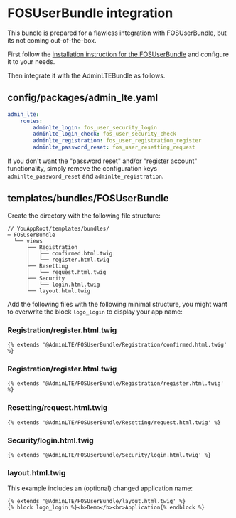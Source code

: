 # FOSUserBundle integration

This bundle is prepared for a flawless integration with FOSUserBundle, but its not coming out-of-the-box.

First follow the [installation instruction for the FOSUserBundle](http://symfony.com/doc/current/bundles/FOSUserBundle/index.html) and
configure it to your needs. 

Then integrate it with the AdminLTEBundle as follows.

## config/packages/admin_lte.yaml

```yaml
admin_lte:
    routes:
        adminlte_login: fos_user_security_login
        adminlte_login_check: fos_user_security_check
        adminlte_registration: fos_user_registration_register
        adminlte_password_reset: fos_user_resetting_request
```

If you don't want the "password reset" and/or "register account" functionality, 
simply remove the configuration keys `adminlte_password_reset` and `adminlte_registration`. 

## templates/bundles/FOSUserBundle

Create the directory with the following file structure:

```
// YouAppRoot/templates/bundles/
─ FOSUserBundle
  └── views
      ├── Registration
      │   ├── confirmed.html.twig
      │   └── register.html.twig
      ├── Resetting
      │   └── request.html.twig
      ├── Security
      │   └── login.html.twig
      └── layout.html.twig
```

Add the following files with the following minimal structure, 
you might want to overwrite the block `logo_login` to display your app name:

### Registration/register.html.twig

```
{% extends '@AdminLTE/FOSUserBundle/Registration/confirmed.html.twig' %}
```

### Registration/register.html.twig

```
{% extends '@AdminLTE/FOSUserBundle/Registration/register.html.twig' %}
```

### Resetting/request.html.twig

```
{% extends '@AdminLTE/FOSUserBundle/Resetting/request.html.twig' %}
```

### Security/login.html.twig

```
{% extends '@AdminLTE/FOSUserBundle/Security/login.html.twig' %}
```

### layout.html.twig

This example includes an (optional) changed application name: 

```
{% extends '@AdminLTE/FOSUserBundle/layout.html.twig' %}
{% block logo_login %}<b>Demo</b><br>Application{% endblock %}
```
